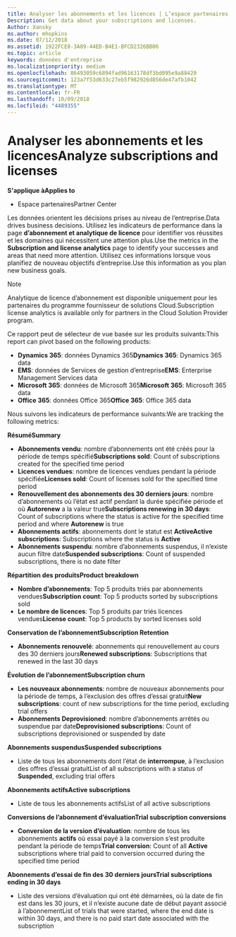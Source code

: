 ```yaml
---
title: Analyser les abonnements et les licences | L’espace partenaires
Description: Get data about your subscriptions and licenses.
Author: Xansky
ms.author: mhopkins
ms.date: 07/12/2018
ms.assetid: 1922FCE8-3A89-44ED-B4E1-BFCD2326BB06
ms.topic: article
keywords: données d'entreprise
ms.localizationpriority: medium
ms.openlocfilehash: 86493059c6894fad96163178df3bd095e9a88420
ms.sourcegitcommit: 123a7f53d633c27eb5f982926d856de47afb1042
ms.translationtype: MT
ms.contentlocale: fr-FR
ms.lasthandoff: 10/09/2018
ms.locfileid: "4489355"
---
```

# <a name="analyze-subscriptions-and-licenses"></a><span data-ttu-id="964cf-103">Analyser les abonnements et les licences</span><span class="sxs-lookup"><span data-stu-id="964cf-103">Analyze subscriptions and licenses</span></span> 

**<span data-ttu-id="964cf-104">S'applique à</span><span class="sxs-lookup"><span data-stu-id="964cf-104">Applies to</span></span>**

- <span data-ttu-id="964cf-105">Espace partenaires</span><span class="sxs-lookup"><span data-stu-id="964cf-105">Partner Center</span></span>

<span data-ttu-id="964cf-106">Les données orientent les décisions prises au niveau de l’entreprise.</span><span class="sxs-lookup"><span data-stu-id="964cf-106">Data drives business decisions.</span></span> <span data-ttu-id="964cf-107">Utilisez les indicateurs de performance dans la page **d’abonnement et analytique de licence** pour identifier vos réussites et les domaines qui nécessitent une attention plus.</span><span class="sxs-lookup"><span data-stu-id="964cf-107">Use the metrics in the **Subscription and license analytics** page to identify your successes and areas that need more attention.</span></span> <span data-ttu-id="964cf-108">Utilisez ces informations lorsque vous planifiez de nouveau objectifs d’entreprise.</span><span class="sxs-lookup"><span data-stu-id="964cf-108">Use this information as you plan new business goals.</span></span>

> [!NOTE]
> <span data-ttu-id="964cf-109">Analytique de licence d’abonnement est disponible uniquement pour les partenaires du programme fournisseur de solutions Cloud.</span><span class="sxs-lookup"><span data-stu-id="964cf-109">Subscription license analytics is available only for partners in the Cloud Solution Provider program.</span></span>


<span data-ttu-id="964cf-110">Ce rapport peut de sélecteur de vue basée sur les produits suivants:</span><span class="sxs-lookup"><span data-stu-id="964cf-110">This report can pivot based on the following products:</span></span>

 - <span data-ttu-id="964cf-111">**Dynamics 365**: données Dynamics 365</span><span class="sxs-lookup"><span data-stu-id="964cf-111">**Dynamics 365**: Dynamics 365 data</span></span>  
 - <span data-ttu-id="964cf-112">**EMS**: données de Services de gestion d’entreprise</span><span class="sxs-lookup"><span data-stu-id="964cf-112">**EMS**: Enterprise Management Services data</span></span>  
 - <span data-ttu-id="964cf-113">**Microsoft 365**: données de Microsoft 365</span><span class="sxs-lookup"><span data-stu-id="964cf-113">**Microsoft 365**: Microsoft 365 data</span></span>  
 - <span data-ttu-id="964cf-114">**Office 365**: données Office 365</span><span class="sxs-lookup"><span data-stu-id="964cf-114">**Office 365**: Office 365 data</span></span>  


<span data-ttu-id="964cf-115">Nous suivons les indicateurs de performance suivants:</span><span class="sxs-lookup"><span data-stu-id="964cf-115">We are tracking the following metrics:</span></span>

**<span data-ttu-id="964cf-116">Résumé</span><span class="sxs-lookup"><span data-stu-id="964cf-116">Summary</span></span>**  
 - <span data-ttu-id="964cf-117">**Abonnements vendu**: nombre d’abonnements ont été créés pour la période de temps spécifié</span><span class="sxs-lookup"><span data-stu-id="964cf-117">**Subscriptions sold**: Count of subscriptions created for the specified time period</span></span>  
 - <span data-ttu-id="964cf-118">**Licences vendues**: nombre de licences vendues pendant la période spécifiée</span><span class="sxs-lookup"><span data-stu-id="964cf-118">**Licenses sold**: Count of licenses sold for the specified time period</span></span>   
 - <span data-ttu-id="964cf-119">**Renouvellement des abonnements des 30 derniers jours**: nombre d’abonnements où l’état est actif pendant la durée spécifiée période et où **Autorenew** a la valeur true</span><span class="sxs-lookup"><span data-stu-id="964cf-119">**Subscriptions renewing in 30 days**: Count of subscriptions where the status is active for the specified time period and where **Autorenew** is true</span></span>
 - <span data-ttu-id="964cf-120">**Abonnements actifs**: abonnements dont le statut est **Active**</span><span class="sxs-lookup"><span data-stu-id="964cf-120">**Active subscriptions**: Subscriptions where the status is **Active**</span></span>  
 - <span data-ttu-id="964cf-121">**Abonnements suspendu**: nombre d’abonnements suspendus, il n’existe aucun filtre date</span><span class="sxs-lookup"><span data-stu-id="964cf-121">**Suspended subscriptions**: Count of suspended subscriptions, there is no date filter</span></span>  

**<span data-ttu-id="964cf-122">Répartition des produits</span><span class="sxs-lookup"><span data-stu-id="964cf-122">Product breakdown</span></span>**  
 - <span data-ttu-id="964cf-123">**Nombre d’abonnements**: Top 5 produits triés par abonnements vendues</span><span class="sxs-lookup"><span data-stu-id="964cf-123">**Subscription count**: Top 5 products sorted by subscriptions sold</span></span>  
 - <span data-ttu-id="964cf-124">**Le nombre de licences**: Top 5 produits par triés licences vendues</span><span class="sxs-lookup"><span data-stu-id="964cf-124">**License count**: Top 5 products by sorted licenses sold</span></span>

**<span data-ttu-id="964cf-125">Conservation de l’abonnement</span><span class="sxs-lookup"><span data-stu-id="964cf-125">Subscription Retention</span></span>**
 - <span data-ttu-id="964cf-126">**Abonnements renouvelé**: abonnements qui renouvellement au cours des 30 derniers jours</span><span class="sxs-lookup"><span data-stu-id="964cf-126">**Renewed subscriptions**: Subscriptions that renewed in the last 30 days</span></span>  

**<span data-ttu-id="964cf-127">Évolution de l’abonnement</span><span class="sxs-lookup"><span data-stu-id="964cf-127">Subscription churn</span></span>**  
 - <span data-ttu-id="964cf-128">**Les nouveaux abonnements**: nombre de nouveaux abonnements pour la période de temps, à l’exclusion des offres d’essai gratuit</span><span class="sxs-lookup"><span data-stu-id="964cf-128">**New subscriptions**: count of new subscriptions for the time period, excluding trial offers</span></span>  
 - <span data-ttu-id="964cf-129">**Abonnements Deprovisioned**: nombre d’abonnements arrêtés ou suspendue par date</span><span class="sxs-lookup"><span data-stu-id="964cf-129">**Deprovisioned subscriptions**: Count of subscriptions deprovisioned or suspended by date</span></span>  

**<span data-ttu-id="964cf-130">Abonnements suspendus</span><span class="sxs-lookup"><span data-stu-id="964cf-130">Suspended subscriptions</span></span>**  
 - <span data-ttu-id="964cf-131">Liste de tous les abonnements dont l’état de **interrompue**, à l’exclusion des offres d’essai gratuit</span><span class="sxs-lookup"><span data-stu-id="964cf-131">List of all subscriptions with a status of **Suspended**, excluding trial offers</span></span>  
  
**<span data-ttu-id="964cf-132">Abonnements actifs</span><span class="sxs-lookup"><span data-stu-id="964cf-132">Active subscriptions</span></span>**
 - <span data-ttu-id="964cf-133">Liste de tous les abonnements actifs</span><span class="sxs-lookup"><span data-stu-id="964cf-133">List of all active subscriptions</span></span>  

**<span data-ttu-id="964cf-134">Conversions de l’abonnement d’évaluation</span><span class="sxs-lookup"><span data-stu-id="964cf-134">Trial subscription conversions</span></span>**  
 - <span data-ttu-id="964cf-135">**Conversion de la version d’évaluation**: nombre de tous les abonnements **actifs** où essai payé à la conversion s’est produite pendant la période de temps</span><span class="sxs-lookup"><span data-stu-id="964cf-135">**Trial conversion**: Count of all **Active** subscriptions where trial paid to conversion occurred during the specified time period</span></span>  

**<span data-ttu-id="964cf-136">Abonnements d’essai de fin des 30 derniers jours</span><span class="sxs-lookup"><span data-stu-id="964cf-136">Trial subscriptions ending in 30 days</span></span>**  
 - <span data-ttu-id="964cf-137">Liste des versions d’évaluation qui ont été démarrées, où la date de fin est dans les 30 jours, et il n’existe aucune date de début payant associé à l’abonnement</span><span class="sxs-lookup"><span data-stu-id="964cf-137">List of trials that were started, where the end date is within 30 days, and there is no paid start date associated with the subscription</span></span>  

  